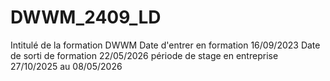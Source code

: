 # DWWM_2409_LD
Intitulé de la formation DWWM
Date d'entrer en formation 16/09/2023
Date de sorti de formation 22/05/2026
période de stage en entreprise 27/10/2025 au 08/05/2026